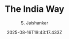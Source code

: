---
title: "The India Way"
date: "2025-08-16T19:43:17.433Z"
author: "S. Jaishankar"
read_year: "NO"
recommendation: '3'
url: /bookshelf/the-india-way
---